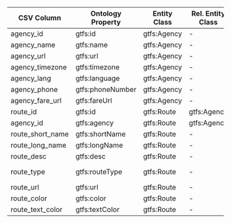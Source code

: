| CSV Column           | Ontology Property | Entity Class | Rel. Entity Class | Subject Generation    | Join Condition | Datatype | Function Name | Function Output |
| --- | --- | --- | --- | --- | --- | --- | --- | --- |
| agency_id | gtfs:id | gtfs:Agency | - | http://transport.linkeddata.es/agency/{agency_id} | - | xsd:string | - | http://transport.linkeddata.es/agency/{agency_id} |
| agency_name | gtfs:name | gtfs:Agency | - | http://transport.linkeddata.es/agency/{agency_id} | - | xsd:string | - | {agency_name} |
| agency_url | gtfs:url | gtfs:Agency | - | http://transport.linkeddata.es/agency/{agency_id} | - | xsd:string | - | {agency_url} |
| agency_timezone | gtfs:timezone | gtfs:Agency | - | http://transport.linkeddata.es/agency/{agency_id} | - | xsd:string | - | {agency_timezone} |
| agency_lang | gtfs:language | gtfs:Agency | - | http://transport.linkeddata.es/agency/{agency_id} | - | xsd:string | - | {agency_lang} |
| agency_phone | gtfs:phoneNumber | gtfs:Agency | - | http://transport.linkeddata.es/agency/{agency_id} | - | xsd:string | - | {agency_phone} |
| agency_fare_url | gtfs:fareUrl | gtfs:Agency | - | http://transport.linkeddata.es/agency/{agency_id} | - | xsd:string | - | {agency_fare_url} |
| route_id | gtfs:id | gtfs:Route | gtfs:Agency | http://transport.linkeddata.es/route/{route_id} | agency_id | xsd:string | - | http://transport.linkeddata.es/route/{route_id} |
| agency_id | gtfs:agency | gtfs:Route | gtfs:Agency | http://transport.linkeddata.es/route/{route_id} | agency_id | xsd:string | getAgencyId | http://transport.linkeddata.es/agency/{agency_id} |
| route_short_name | gtfs:shortName | gtfs:Route | - | http://transport.linkeddata.es/route/{route_id} | - | xsd:string | - | {route_short_name} |
| route_long_name | gtfs:longName | gtfs:Route | - | http://transport.linkeddata.es/route/{route_id} | - | xsd:string | - | {route_long_name} |
| route_desc | gtfs:desc | gtfs:Route | - | http://transport.linkeddata.es/route/{route_id} | - | xsd:string | - | {route_desc} |
| route_type | gtfs:routeType | gtfs:Route | - | http://transport.linkeddata.es/route/{route_id} | - | xsd:string | getRouteType | http://transport.linkeddata.es/kos/route-type/{route_type} |
| route_url | gtfs:url | gtfs:Route | - | http://transport.linkeddata.es/route/{route_id} | - | xsd:string | - | {route_url} |
| route_color | gtfs:color | gtfs:Route | - | http://transport.linkeddata.es/route/{route_id} | - | xsd:string | - | {route_color} |
| route_text_color | gtfs:textColor | gtfs:Route | - | http://transport.linkeddata.es/route/{route_id} | - | xsd:string | - | {route_text_color} |
